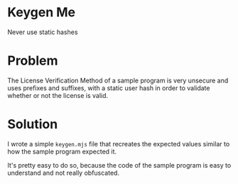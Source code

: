 
# Keygen Me

Never use static hashes


# Problem

The License Verification Method of a sample program is very
unsecure and uses prefixes and suffixes, with a static user
hash in order to validate whether or not the license is valid.


# Solution

I wrote a simple `keygen.mjs` file that recreates the expected
values similar to how the sample program expected it.

It's pretty easy to do so, because the code of the sample
program is easy to understand and not really obfuscated.

